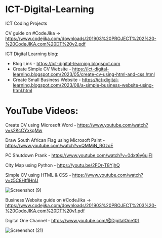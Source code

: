 # ICT-Digital-Learning
ICT Coding Projects

CV guide on #CodeJika -> https://www.codejika.com/downloads/201903%20PROJECT%202%20-%20CodeJIKA.com%20DT%20v2.pdf

ICT Digital Learning blog: 
+ Blog Link - https://ict-digital-learning.blogspot.com
+ Create Simple CV Website - https://ict-digital-learning.blogspot.com/2023/05/create-cv-using-html-and-css.html
+ Create Small Business Website - https://ict-digital-learning.blogspot.com/2023/08/a-simple-business-website-using-html.html

YouTube Videos:
================

Create CV using Microsoft Word - https://www.youtube.com/watch?v=s2KcCYxkgMw

Draw South African Flag using Microsoft Paint - https://www.youtube.com/watch?v=QMMiN_RGzoE

PC Shutdown Prank - https://www.youtube.com/watch?v=0dxt6y6ujFI

City Map using Python - https://youtu.be/2FOr-T8YjhQ

Simple CV using HTML & CSS - https://www.youtube.com/watch?v=z5C8HtflHnU


![Screenshot (9)](https://github.com/Digital-101/ICT-Digital-Learning/assets/65094648/e7b2862a-16fc-4268-85d7-6a5dcf972ace)

Business Website guide on #CodeJika -> https://www.codejika.com/downloads/201903%20PROJECT%203%20-%20CodeJIKA.com%20DT%20v1.pdf

Digital One Channel - https://www.youtube.com/@DigitalOne101

![Screenshot (21)](https://github.com/Digital-101/ICT-Digital-Learning/assets/65094648/93cd80c3-238d-4b06-b416-3e009c344a84)


